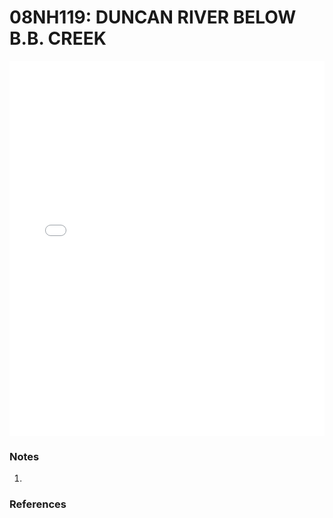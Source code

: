 # 08NH119: DUNCAN RIVER BELOW B.B. CREEK

<iframe src="/distribution_estimation/_static/stations/08NH119_fdc.html" width="100%" height="600" frameborder="0"></iframe>

### Notes
1. 

### References

